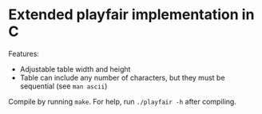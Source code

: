 # Extended playfair implementation in C
Features:
- Adjustable table width and height
- Table can include any number of characters, but they must be sequential (see `man ascii`)

Compile by running `make`.
For help, run `./playfair -h` after compiling.
